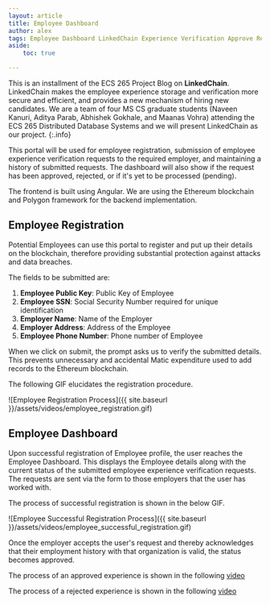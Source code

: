 ```yaml
---
layout: article
title: Employee Dashboard
author: alex
tags: Employee Dashboard LinkedChain Experience Verification Approve Reject Pending
aside:
    toc: true

---
```


This is an installment of the ECS 265 Project Blog on **LinkedChain**. LinkedChain makes the employee experience storage and verification more secure and efficient, and provides a new mechanism of hiring new candidates. We are a team of four MS CS graduate students (Naveen Kanuri, Aditya Parab, Abhishek Gokhale, and Maanas Vohra) attending the ECS 265 Distributed Database Systems and we will present LinkedChain as our project.
{:.info}

This portal will be used for employee registration, submission of employee experience verification requests to the required employer, and maintaining a history of submitted requests. The dashboard will also show if the request has been approved, rejected, or if it's yet to be processed (pending). 

The frontend is built using Angular. We are using the Ethereum blockchain and Polygon framework for the backend implementation.

## Employee Registration
Potential Employees can use this portal to register and put up their details on the blockchain, therefore providing substantial protection against attacks and data breaches.

The fields to be submitted are:

1. **Employee Public Key**: Public Key of Employee
2. **Employee SSN**: Social Security Number required for unique identification
3. **Employer Name**: Name of the Employer
4. **Employer Address**: Address of the Employee
5. **Employee Phone Number**: Phone number of Employee

When we click on submit, the prompt asks us to verify the submitted details. This prevents unnecessary and accidental Matic expenditure used to add records to the Ethereum blockchain.

The following GIF elucidates the registration procedure.

![Employee Registration Process]({{ site.baseurl }}/assets/videos/employee_registration.gif)

## Employee Dashboard
Upon successful registration of Employee profile, the user reaches the Employee Dashboard. This displays the Employee details along with the current status of the submitted employee experience verification requests. The requests are sent via the form to those employers that the user has worked with. 

The process of successful registration is shown in the below GIF. 

![Employee Successful Registration Process]({{ site.baseurl }}/assets/videos/employee_successful_registration.gif)

Once the employer accepts the user's request and thereby acknowledges that their employment history with that organization is valid, the status becomes approved. 

The process of an approved experience is shown in the following [video](https://drive.google.com/file/d/1nqQfDFeQc6mQNrkgRMkp7FGxo0Kj0RL4/view?usp=sharing)

The process of a rejected experience is shown in the following [video](https://drive.google.com/file/d/1nlR23OeLz08E2V6fRsR4tWTfjPSOO0i_/view?usp=sharing)

